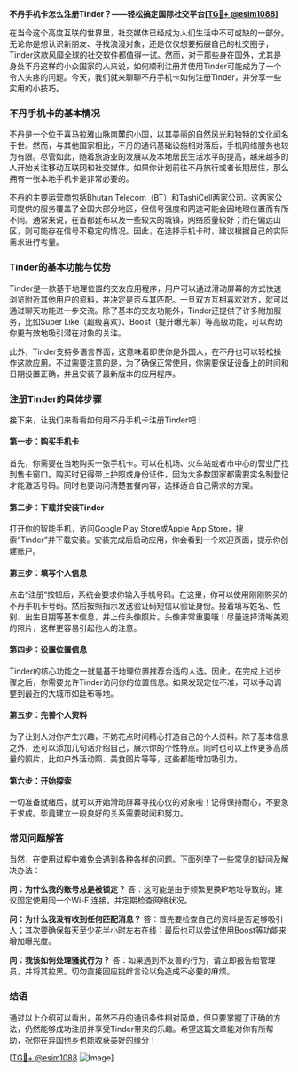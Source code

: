 **不丹手机卡怎么注册Tinder？——轻松搞定国际社交平台[[TG💪+ @esim1088](https://t.me/s/esim1088)]**

在当今这个高度互联的世界里，社交媒体已经成为人们生活中不可或缺的一部分。无论你是想认识新朋友、寻找浪漫对象，还是仅仅想要拓展自己的社交圈子，Tinder这款风靡全球的社交软件都值得一试。然而，对于那些身在国外，尤其是身处不丹这样的小众国家的人来说，如何顺利注册并使用Tinder可能成为了一个令人头疼的问题。今天，我们就来聊聊不丹手机卡如何注册Tinder，并分享一些实用的小技巧。

### 不丹手机卡的基本情况

不丹是一个位于喜马拉雅山脉南麓的小国，以其美丽的自然风光和独特的文化闻名于世。然而，与其他国家相比，不丹的通讯基础设施相对落后，手机网络服务也较为有限。尽管如此，随着旅游业的发展以及本地居民生活水平的提高，越来越多的人开始关注移动互联网和社交媒体。如果你计划前往不丹旅行或者长期居住，那么拥有一张本地手机卡是非常必要的。

不丹的主要运营商包括Bhutan Telecom（BT）和TashiCell两家公司。这两家公司提供的服务覆盖了全国大部分地区，但信号强度和网速可能会因地理位置而有所不同。通常来说，在首都廷布以及一些较大的城镇，网络质量较好；而在偏远山区，则可能存在信号不稳定的情况。因此，在选择手机卡时，建议根据自己的实际需求进行考量。

### Tinder的基本功能与优势

Tinder是一款基于地理位置的交友应用程序，用户可以通过滑动屏幕的方式快速浏览附近其他用户的资料，并决定是否与其匹配。一旦双方互相喜欢对方，就可以通过聊天功能进一步交流。除了基本的交友功能外，Tinder还提供了许多附加服务，比如Super Like（超级喜欢）、Boost（提升曝光率）等高级功能，可以帮助你更有效地吸引潜在对象的关注。

此外，Tinder支持多语言界面，这意味着即使你是外国人，在不丹也可以轻松操作这款应用。不过需要注意的是，为了确保正常使用，你需要保证设备上的时间和日期设置正确，并且安装了最新版本的应用程序。

### 注册Tinder的具体步骤

接下来，让我们来看看如何用不丹手机卡注册Tinder吧！

#### 第一步：购买手机卡
首先，你需要在当地购买一张手机卡。可以在机场、火车站或者市中心的营业厅找到售卡窗口。购买时记得带上护照或身份证件，因为大多数国家都需要实名制登记才能激活号码。同时也要询问清楚套餐内容，选择适合自己需求的方案。

#### 第二步：下载并安装Tinder
打开你的智能手机，访问Google Play Store或Apple App Store，搜索“Tinder”并下载安装。安装完成后启动应用，你会看到一个欢迎页面，提示你创建账户。

#### 第三步：填写个人信息
点击“注册”按钮后，系统会要求你输入手机号码。在这里，你可以使用刚刚购买的不丹手机卡号码。然后按照指示发送验证码短信以验证身份。接着填写姓名、性别、出生日期等基本信息，并上传头像照片。头像非常重要哦！尽量选择清晰美观的照片，这样更容易引起他人的注意。

#### 第四步：设置位置信息
Tinder的核心功能之一就是基于地理位置推荐合适的人选。因此，在完成上述步骤之后，你需要允许Tinder访问你的位置信息。如果发现定位不准，可以手动调整到最近的大城市如廷布等地。

#### 第五步：完善个人资料
为了让别人对你产生兴趣，不妨花点时间精心打造自己的个人资料。除了基本信息之外，还可以添加几句话介绍自己，展示你的个性特点。同时也可以上传更多高质量的照片，比如户外活动照、美食图片等等，这些都能增加吸引力。

#### 第六步：开始探索
一切准备就绪后，就可以开始滑动屏幕寻找心仪的对象啦！记得保持耐心，不要急于求成。毕竟建立一段良好的关系需要时间和努力。

### 常见问题解答

当然，在使用过程中难免会遇到各种各样的问题。下面列举了一些常见的疑问及解决办法：

**问：为什么我的账号总是被锁定？**
答：这可能是由于频繁更换IP地址导致的。建议固定使用同一个Wi-Fi连接，并定期检查网络状况。

**问：为什么我没有收到任何匹配消息？**
答：首先要检查自己的资料是否足够吸引人；其次要确保每天至少花半小时左右在线；最后也可以尝试使用Boost等功能来增加曝光度。

**问：我该如何处理骚扰行为？**
答：如果遇到不友善的行为，请立即报告给管理员，并将其拉黑。切勿直接回应挑衅言论以免造成不必要的麻烦。

### 结语

通过以上介绍可以看出，虽然不丹的通讯条件相对简单，但只要掌握了正确的方法，仍然能够成功注册并享受Tinder带来的乐趣。希望这篇文章能对你有所帮助，祝你在异国他乡也能收获美好的缘分！

[[TG💪+ @esim1088](https://t.me/s/esim1088) ![Image](https://i.postimg.cc/4NQfJmqS/Snipaste-2025-05-13-00-14-12.png)]